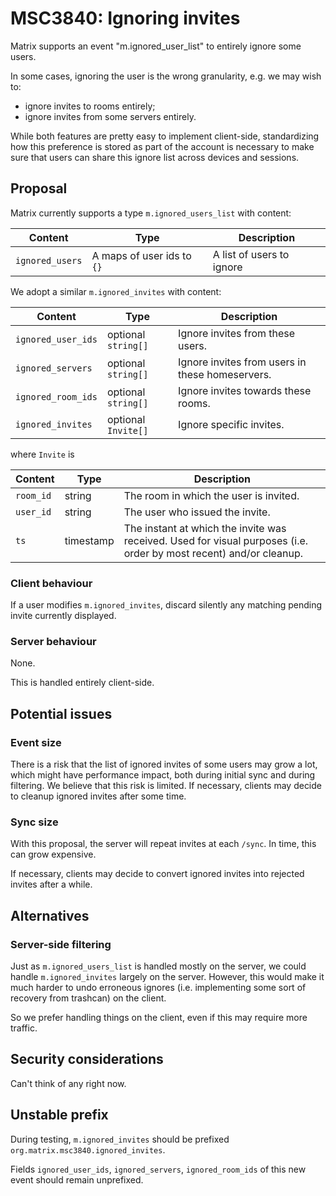 # MSC3840: Ignoring invites

Matrix supports an event "m.ignored_user_list" to entirely ignore some users.

In some cases, ignoring the user is the wrong granularity, e.g. we may wish to:

- ignore invites to rooms entirely;
- ignore invites from some servers entirely.

While both features are pretty easy to implement client-side, standardizing how this preference
is stored as part of the account is necessary to make sure that users can share this ignore list
across devices and sessions.

## Proposal


Matrix currently supports a type `m.ignored_users_list` with content:

| Content | Type | Description |
|---------|------|-------------|
| `ignored_users` | A maps of user ids to `{}` | A list of users to ignore |


We adopt a similar `m.ignored_invites` with content:

| Content | Type | Description |
|---------|------|-------------|
| `ignored_user_ids`   | optional `string[]` | Ignore invites from these users. |
| `ignored_servers`    | optional `string[]` | Ignore invites from users in these homeservers. |
| `ignored_room_ids`   | optional `string[]` | Ignore invites towards these rooms. |
| `ignored_invites`    | optional `Invite[]` | Ignore specific invites. |

where `Invite` is

| Content    | Type   | Description |
|------------|--------|-------------|
| `room_id`  | string | The room in which the user is invited. |
| `user_id`  | string | The user who issued the invite.        |
| `ts`       | timestamp | The instant at which the invite was received. Used for visual purposes (i.e. order by most recent) and/or cleanup. |

### Client behaviour

If a user modifies `m.ignored_invites`, discard silently any matching pending invite
currently displayed.

### Server behaviour

None.

This is handled entirely client-side.

## Potential issues

### Event size

There is a risk that the list of ignored invites of some users may grow a lot, which might have
performance impact, both during initial sync and during filtering. We believe that this risk is
limited. If necessary, clients may decide to cleanup ignored invites after some time.

### Sync size

With this proposal, the server will repeat invites at each `/sync`. In time, this can grow expensive.

If necessary, clients may decide to convert ignored invites into rejected invites after a while.

## Alternatives

### Server-side filtering

Just as `m.ignored_users_list` is handled mostly on the server, we could handle `m.ignored_invites`
largely on the server. However, this would make it much harder to undo erroneous ignores (i.e.
implementing some sort of recovery from trashcan) on the client.

So we prefer handling things on the client, even if this may require more traffic.

## Security considerations

Can't think of any right now.

## Unstable prefix

During testing, `m.ignored_invites` should be prefixed `org.matrix.msc3840.ignored_invites`.

Fields `ignored_user_ids`, `ignored_servers`, `ignored_room_ids` of this new event should remain unprefixed.

